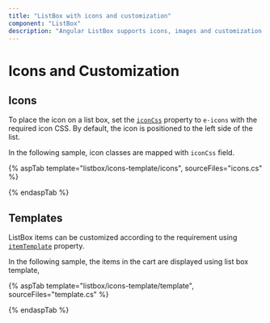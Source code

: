 ```yaml
---
title: "ListBox with icons and customization"
component: "ListBox"
description: "Angular ListBox supports icons, images and customization of each list elements."
---
```


# Icons and Customization

## Icons

To place the icon on a list box, set the [`iconCss`](https://help.syncfusion.com/cr/cref_files/aspnetcore-js2/Syncfusion.EJ2~Syncfusion.EJ2.DropDowns.ListBoxFieldSettings~IconCss.html) property to `e-icons` with the required icon CSS. By default, the icon is positioned to the left side of the list.

In the following sample, icon classes are mapped with `iconCss` field.

{% aspTab template="listbox/icons-template/icons", sourceFiles="icons.cs" %}

{% endaspTab %}

## Templates

ListBox items can be customized according to the requirement using [`itemTemplate`](https://help.syncfusion.com/cr/cref_files/aspnetcore-js2/Syncfusion.EJ2~Syncfusion.EJ2.DropDowns.ListBox~ItemTemplate.html) property.

In the following sample, the items in the cart are displayed using list box template,

{% aspTab template="listbox/icons-template/template", sourceFiles="template.cs" %}

{% endaspTab %}